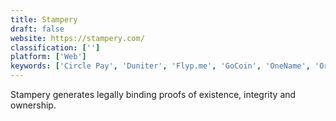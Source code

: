 ```yaml
---
title: Stampery
draft: false 
website: https://stampery.com/
classification: ['']
platform: ['Web']
keywords: ['Circle Pay', 'Duniter', 'Flyp.me', 'GoCoin', 'OneName', 'OriginStamp', 'Paytomat Wallet', 'Proof of existence', 'Woleet', 'megaPower']
---
```

Stampery generates legally binding proofs of existence, integrity and ownership.
